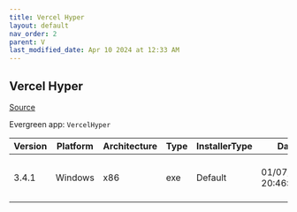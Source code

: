 ```yaml
---
title: Vercel Hyper
layout: default
nav_order: 2
parent: V
last_modified_date: Apr 10 2024 at 12:33 AM
---
```


## Vercel Hyper

[Source](https://hyper.js/)

Evergreen app: `VercelHyper`

| Version | Platform | Architecture | Type | InstallerType | Date                | Size     | URI                                                                                                                                                              |
| ------- | -------- | ------------ | ---- | ------------- | ------------------- | -------- | ---------------------------------------------------------------------------------------------------------------------------------------------------------------- |
| 3.4.1   | Windows  | x86          | exe  | Default       | 01/07/2023 20:46:57 | 73828760 | [https://github.com/vercel/hyper/releases/download/v3.4.1/Hyper-Setup-3.4.1.exe](https://github.com/vercel/hyper/releases/download/v3.4.1/Hyper-Setup-3.4.1.exe) |
